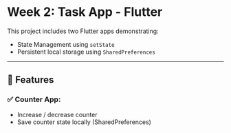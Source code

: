 # Week 2: Task App - Flutter

This project includes two Flutter apps demonstrating:
- State Management using `setState`
- Persistent local storage using `SharedPreferences`

---

## 📱 Features

### ✅ Counter App:
- Increase / decrease counter
- Save counter state locally (SharedPreferences)
